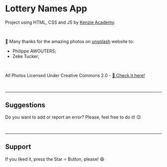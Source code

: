 # Lottery Names App

Project using HTML, CSS and JS by [Kenzie Academy](https://front.kenzie.com.br/kenzie-front-end-aulas/?fbclid=PAAabv7KnIJCtu8rTAKV_GQ2M3UknWTzmFwUMESwQZGFcEiJrb1h_wHmhsIwk).

<br>

:clap: Many thanks for the amazing photos on [unsplash](https://unsplash.com/pt-br) website to:

* Philippe AWOUTERS;
* Zeke Tucker;
 

<br>

All Photos Licensed Under Creative Commons 2.0 - [:file_folder: Check it here! ](https://creativecommons.org/licenses/by/2.0/legalcode)


<br>
<hr>
<h2> Suggestions </h2>
<p> Do you want to add or report an error? Please, feel free to do it! 😉 </p>



<br>
<hr>
<h2> Support </h2>
<p> If you liked it, press the Star ⭐ Button, please! 😄 </p>
